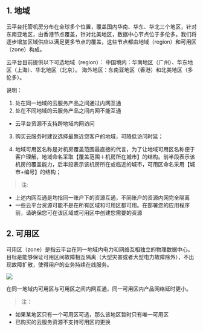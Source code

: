 ## 1. 地域

云平台托管机房分布在全球多个位置，覆盖国内华南、华东、华北三个地区，针对东南亚地区，由香港节点覆盖，针对北美地区，数据中心节点位于多伦多。我们将逐步增加区域供应以满足更多节点的覆盖，这些节点都由地域（region）和可用区（zone）构成。

云平台目前提供以下可选地域（region）： 
中国境内：华南地区（广州）、华东地区（上海）、华北地区（北京）。 
海外地区：东南亚地区（香港）和北美地区（多伦多）。


说明： 
1) 处在同一地域的云服务产品之间通过内网互通
2) 处在不同地域的云服务产品之间内网不能互通 

-  云平台资源不支持跨地域内网访问

3) 购买云服务时建议选择最靠近您客户的地域，可降低访问时延；

4) 地域可用区名称是对机房覆盖范围最直接的代言，为了让地域可用区名称便于客户理解，地域命名采取【覆盖范围＋机房所在城市】的结构。前半段表示该机房的覆盖能力，后半段表示该机房所在或临近的城市，可用区命名采用【城市+编号】的结构；

>注:
- 上述内网互通是均指同一账户下的资源互通，不同账户的资源内网完全隔离 
- 一些云平台资源可能不是在所有区域和可用区都可用。在部署您的应用程序前，请确保您可在该区域或可用区中创建您需要的资源

## 2. 可用区
 
可用区（zone）是指云平台在同一地域内电力和网络互相独立的物理数据中心。目标是能够保证可用区间故障相互隔离（大型灾害或者大型电力故障除外），不出现故障扩散，使得用户的业务持续在线服务。

![](http://imgcache.tce.fsphere.cn/static/mccdn.qcloud.com/img567e643eadf65.png)

在同一地域内可用区与可用区之间内网互通，同一可用区内产品网络延时更小。

>注：
- 如果某地区只有一个可用区可选，那么该地区暂时只有唯一可用区
- 已购买的云服务资源不支持可用区的更换

